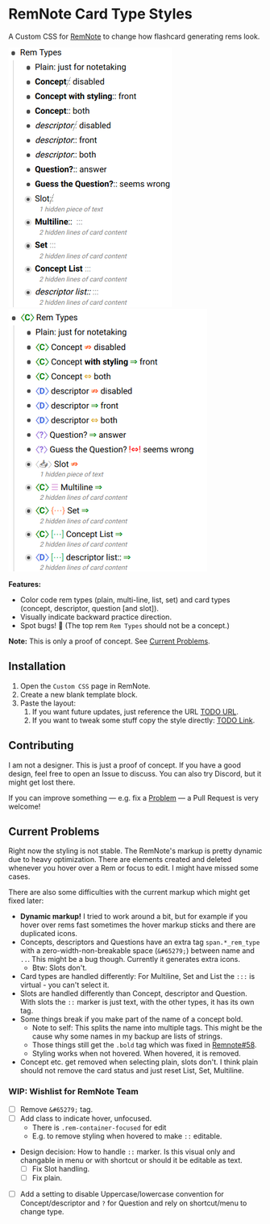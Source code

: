 # RemNote Card Type Styles

A Custom CSS for [RemNote](https://www.remnote.io/) to change how flashcard generating rems look.

![default_style](./default_style.png) ![custom_style](./custom_style.png)

**Features:**

- Color code rem types (plain, multi-line, list, set) and card types (concept, descriptor, question [and slot]).
- Visually indicate backward practice direction.
- Spot bugs! :muscle: (The top rem `Rem Types` should not be a concept.)

**Note:** This is only a proof of concept. See [Current Problems](#current-problems).

## Installation

1. Open the `Custom CSS` page in RemNote.
2. Create a new blank template block.
3. Paste the layout:
   1. If you want future updates, just reference the URL [TODO URL](#).
   2. If you want to tweak some stuff copy the style directly: [TODO Link](#).

## Contributing

I am not a designer. This is just a proof of concept.
If you have a good design, feel free to open an Issue to discuss. You can also try Discord, but it might get lost there.

If you can improve something — e.g. fix a [Problem](#current-problems) — a Pull Request is very welcome!

## Current Problems

Right now the styling is not stable. The RemNote's markup is pretty dynamic due to heavy optimization. There are elements created and deleted whenever you hover over a Rem or focus to edit. I might have missed some cases.

There are also some difficulties with the current markup which might get fixed later:

- **Dynamic markup!** I tried to work around a bit, but for example if you hover over rems fast sometimes the hover markup sticks and there are duplicated icons.
- Concepts, descriptors and Questions have an extra tag `span.*_rem_type` with a zero-width-non-breakable space (`&#65279;`) between name and `..`. This might be a bug though. Currently it generates extra icons.
  - Btw: Slots don't.
- Card types are handled differently: For Multiline, Set and List the `:::` is virtual - you can't select it.
- Slots are handled differently than Concept, descriptor and Question. With slots the `::` marker is just text, with the other types, it has its own tag.
- Some things break if you make part of the name of a concept bold.
  - Note to self: This splits the name into multiple tags. This might be the cause why some names in my backup are lists of strings.
  - Those things still get the `.bold` tag which was fixed in [Remnote#58](https://github.com/remnoteio/remnote-issues/issues/58).
  - Styling works when not hovered. When hovered, it is removed.
- Concept etc. get removed when selecting plain, slots don't. I think plain should not remove the card status and just reset List, Set, Multiline.

### WIP: Wishlist for RemNote Team

- [ ] Remove `&#65279;` tag.
- [ ] Add class to indicate hover, unfocused.
  - There is `.rem-container-focused` for edit
  - E.g. to remove styling when hovered to make `::` editable.
- Design decision: How to handle `::` marker. Is this visual only and changable in menu or with shortcut or should it be editable as text.
  - [ ] Fix Slot handling.
  - [ ] Fix plain.

* [ ] Add a setting to disable Uppercase/lowercase convention for Concept/descriptor and `?` for Question and rely on shortcut/menu to change type.
